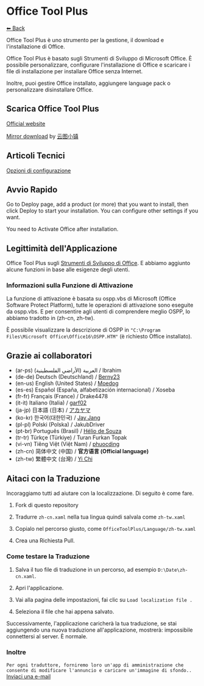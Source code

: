 ﻿# Office Tool Plus

[⬅ Back](https://github.com/YerongAI/Office-Tool)

Office Tool Plus è uno strumento per la gestione, il download e l'installazione di Office.

Office Tool Plus è basato sugli Strumenti di Sviluppo di Microsoft Office. È possibile personalizzare, configurare l'installazione di Office e scaricare i file di installazione per installare Office senza Internet.

Inoltre, puoi gestire Office installato, aggiungere language pack o personalizzare disinstallare Office.

## Scarica Office Tool Plus

[Official website](https://otp.landian.vip/)

[Mirror download](https://delivery.yuntu.dev/office-tool/) by [云图小镇](https://www.yuntu.dev/)

## Articoli Tecnici

[Opzioni di configurazione](https://docs.microsoft.com/en-us/DeployOffice/configuration-options-for-the-office-2016-deployment-tool)

## Avvio Rapido

Go to Deploy page, add a product (or more) that you want to install, then click Deploy to start your installation. You can configure other settings if you want.

You need to Activate Office after installation.

## Legittimità dell'Applicazione

Office Tool Plus sugli [Strumenti di Sviluppo di Office](https://docs.microsoft.com/it-it/DeployOffice/overview-of-the-office-2016-deployment-tool). E abbiamo aggiunto alcune funzioni in base alle esigenze degli utenti.

### Informazioni sulla Funzione di Attivazione

La funzione di attivazione è basata su ospp.vbs di Microsoft (Office Software Protect Platform), tutte le operazioni di attivazione sono eseguite da ospp.vbs. E per consentire agli utenti di comprendere meglio OSPP, lo abbiamo tradotto in (zh-cn, zh-tw).

È possibile visualizzare la descrizione di OSPP in ````"C:\Program Files\Microsoft Office\Office16\OSPP.HTM"```` (è richiesto Office installato).

## Grazie ai collaboratori

- (ar-ps) العربية (الأراضي الفلسطينية) / Ibrahim
- (de-de) Deutsch (Deutschland) / [Berny23](https://steamcommunity.com/id/Berny23)
- (en-us) English (United States) / [Moedog](https://prprpr.love)
- (es-es) Español (España, alfabetización internacional) / Xoseba
- (fr-fr) Français (France) / Drake4478
- (it-it) Italiano (Italia) / [garf02](https://github.com/garf02)
- (ja-jp) 日本語 (日本) / [アカヤマ](https://github.com/akio1321)
- (ko-kr) 한국어(대한민국) / [Jay Jang](http://www.yaeyaya.com)
- (pl-pl) Polski (Polska) / JakubDriver
- (pt-br) Português (Brasil) / [Hélio de Souza](https://tinyurl.com/hdstec)
- (tr-tr) Türkçe (Türkiye) / Turan Furkan Topak
- (vi-vn) Tiêng Việt (Việt Nam) / [phuocding](https://github.com/phuocding)
- (zh-cn) 简体中文 (中国) / **官方语言 (Official language)**
- (zh-tw) 繁體中文 (台灣) / [Yi Chi](https://www.cotpear.com)

## Aitaci con la Traduzione

Incoraggiamo tutti ad aiutare con la localizzazione. Di seguito è come fare.

1. Fork di questo repository

2. Tradurre ````zh-cn.xaml```` nella tua lingua quindi salvala come ````zh-tw.xaml````

3. Copialo nel percorso giusto, come ````OfficeToolPlus/Language/zh-tw.xaml````

4. Crea una Richiesta Pull.

### Come testare la Traduzione

1. Salva il tuo file di traduzione in un percorso, ad esempio ````D:\Date\zh-cn.xaml````.

2. Apri l'applicazione.

3. Vai alla pagina delle impostazioni, fai clic su ````Load localization file .````

4. Seleziona il file che hai appena salvato.

Successivamente, l'applicazione caricherà la tua traduzione, se stai aggiungendo una nuova traduzione all'applicazione, mostrerà: impossibile connettersi al server. È normale.

### Inoltre

````Per ogni traduttore, forniremo loro un'app di amministrazione che consente di modificare l'annuncio e caricare un'immagine di sfondo..```` [Inviaci una e-mail](mailto:yerong@coolhub.top)

